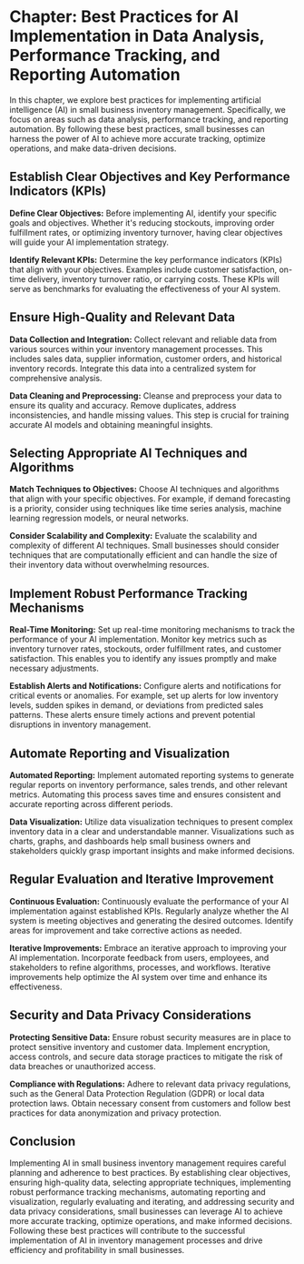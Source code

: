 Chapter: Best Practices for AI Implementation in Data Analysis, Performance Tracking, and Reporting Automation
==============================================================================================================

In this chapter, we explore best practices for implementing artificial intelligence (AI) in small business inventory management. Specifically, we focus on areas such as data analysis, performance tracking, and reporting automation. By following these best practices, small businesses can harness the power of AI to achieve more accurate tracking, optimize operations, and make data-driven decisions.

Establish Clear Objectives and Key Performance Indicators (KPIs)
----------------------------------------------------------------

**Define Clear Objectives:** Before implementing AI, identify your specific goals and objectives. Whether it's reducing stockouts, improving order fulfillment rates, or optimizing inventory turnover, having clear objectives will guide your AI implementation strategy.

**Identify Relevant KPIs:** Determine the key performance indicators (KPIs) that align with your objectives. Examples include customer satisfaction, on-time delivery, inventory turnover ratio, or carrying costs. These KPIs will serve as benchmarks for evaluating the effectiveness of your AI system.

Ensure High-Quality and Relevant Data
-------------------------------------

**Data Collection and Integration:** Collect relevant and reliable data from various sources within your inventory management processes. This includes sales data, supplier information, customer orders, and historical inventory records. Integrate this data into a centralized system for comprehensive analysis.

**Data Cleaning and Preprocessing:** Cleanse and preprocess your data to ensure its quality and accuracy. Remove duplicates, address inconsistencies, and handle missing values. This step is crucial for training accurate AI models and obtaining meaningful insights.

Selecting Appropriate AI Techniques and Algorithms
--------------------------------------------------

**Match Techniques to Objectives:** Choose AI techniques and algorithms that align with your specific objectives. For example, if demand forecasting is a priority, consider using techniques like time series analysis, machine learning regression models, or neural networks.

**Consider Scalability and Complexity:** Evaluate the scalability and complexity of different AI techniques. Small businesses should consider techniques that are computationally efficient and can handle the size of their inventory data without overwhelming resources.

Implement Robust Performance Tracking Mechanisms
------------------------------------------------

**Real-Time Monitoring:** Set up real-time monitoring mechanisms to track the performance of your AI implementation. Monitor key metrics such as inventory turnover rates, stockouts, order fulfillment rates, and customer satisfaction. This enables you to identify any issues promptly and make necessary adjustments.

**Establish Alerts and Notifications:** Configure alerts and notifications for critical events or anomalies. For example, set up alerts for low inventory levels, sudden spikes in demand, or deviations from predicted sales patterns. These alerts ensure timely actions and prevent potential disruptions in inventory management.

Automate Reporting and Visualization
------------------------------------

**Automated Reporting:** Implement automated reporting systems to generate regular reports on inventory performance, sales trends, and other relevant metrics. Automating this process saves time and ensures consistent and accurate reporting across different periods.

**Data Visualization:** Utilize data visualization techniques to present complex inventory data in a clear and understandable manner. Visualizations such as charts, graphs, and dashboards help small business owners and stakeholders quickly grasp important insights and make informed decisions.

Regular Evaluation and Iterative Improvement
--------------------------------------------

**Continuous Evaluation:** Continuously evaluate the performance of your AI implementation against established KPIs. Regularly analyze whether the AI system is meeting objectives and generating the desired outcomes. Identify areas for improvement and take corrective actions as needed.

**Iterative Improvements:** Embrace an iterative approach to improving your AI implementation. Incorporate feedback from users, employees, and stakeholders to refine algorithms, processes, and workflows. Iterative improvements help optimize the AI system over time and enhance its effectiveness.

Security and Data Privacy Considerations
----------------------------------------

**Protecting Sensitive Data:** Ensure robust security measures are in place to protect sensitive inventory and customer data. Implement encryption, access controls, and secure data storage practices to mitigate the risk of data breaches or unauthorized access.

**Compliance with Regulations:** Adhere to relevant data privacy regulations, such as the General Data Protection Regulation (GDPR) or local data protection laws. Obtain necessary consent from customers and follow best practices for data anonymization and privacy protection.

Conclusion
----------

Implementing AI in small business inventory management requires careful planning and adherence to best practices. By establishing clear objectives, ensuring high-quality data, selecting appropriate techniques, implementing robust performance tracking mechanisms, automating reporting and visualization, regularly evaluating and iterating, and addressing security and data privacy considerations, small businesses can leverage AI to achieve more accurate tracking, optimize operations, and make informed decisions. Following these best practices will contribute to the successful implementation of AI in inventory management processes and drive efficiency and profitability in small businesses.
